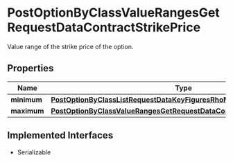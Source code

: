 

# PostOptionByClassValueRangesGetRequestDataContractStrikePrice

Value range of the strike price of the option.

## Properties

Name | Type | Description | Notes
------------ | ------------- | ------------- | -------------
**minimum** | [**PostOptionByClassListRequestDataKeyFiguresRhoMinimum**](PostOptionByClassListRequestDataKeyFiguresRhoMinimum.md) |  |  [optional]
**maximum** | [**PostOptionByClassValueRangesGetRequestDataContractStrikePriceMaximum**](PostOptionByClassValueRangesGetRequestDataContractStrikePriceMaximum.md) |  |  [optional]


## Implemented Interfaces

* Serializable


